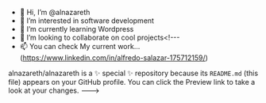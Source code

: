 - 👋 Hi, I’m @alnazareth
- 👀 I’m interested in software development
- 🌱 I’m currently learning Wordpress
- 💞️ I’m looking to collaborate on cool projects<!---
- 📫 You can check My current work...  (https://www.linkedin.com/in/alfredo-salazar-175712159/)

alnazareth/alnazareth is a ✨ special ✨ repository because its `README.md` (this file) appears on your GitHub profile.
You can click the Preview link to take a look at your changes.
--->
